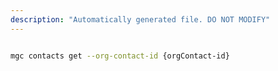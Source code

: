 ```yaml
---
description: "Automatically generated file. DO NOT MODIFY"
---
```


```bash

mgc contacts get --org-contact-id {orgContact-id}

```
